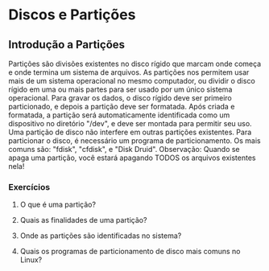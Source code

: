 ﻿# Discos e Partições

## Introdução a Partições

Partições são divisões existentes no disco rígido que marcam onde começa e onde termina um sistema de arquivos.
As partições nos permitem usar mais de um sistema operacional no mesmo computador, ou dividir o disco rígido em uma ou mais partes para ser usado por um único sistema operacional.
Para gravar os dados, o disco rígido deve ser primeiro particionado, e depois a partição deve ser formatada.
Após criada e formatada, a partição será automaticamente identificada como um dispositivo no diretório "/dev", e deve ser montada para permitir seu uso.
Uma partição de disco não interfere em outras partições existentes. 
Para particionar o disco, é necessário um programa de particionamento. Os mais comuns são:
"fdisk", "cfdisk", e "Disk Druid".
Observação: Quando se apaga uma partição, você estará apagando TODOS os arquivos existentes nela!

### Exercícios

1. O que é uma partição?

2. Quais as finalidades de uma partição?

3. Onde as partições são identificadas no sistema?

4. Quais os programas de particionamento de disco mais comuns no Linux?